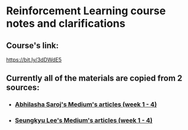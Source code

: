 # Reinforcement Learning course notes and clarifications

## Course's link:
https://bit.ly/3dDWdE5

## Currently all of the materials are copied from 2 sources:

 - ### [Abhilasha Saroj's Medium's articles (week 1 - 4)](https://medium.com/@abhilashasaroj.genuine/fundamentals-of-reinforcement-learning-cousera-course-notes-week-1-9baf7eeebdfe)

 - ### [Seungkyu Lee's Medium's articles (week 1 - 4)](https://medium.com/@seungklee90/personal-notes-fundamentals-of-reinforcement-learning-week-3-e1f4660d1261)